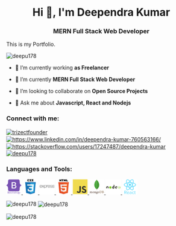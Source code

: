<h1 align="center">Hi 👋, I'm Deependra Kumar</h1>
<h3 align="center">MERN Full Stack Web Developer</h3>
<link href="https://deependra-portfolio.netlify.app/">This is my Portfolio. </link>

<p align="left"> <img src="https://komarev.com/ghpvc/?username=deepu178&label=Profile%20views&color=0e75b6&style=flat" alt="deepu178" /> </p>

- 🔭 I’m currently working **as Freelancer**

- 🌱 I’m currently **MERN Full Stack Web Developer**

- 👯 I’m looking to collaborate on **Open Source Projects**

- 💬 Ask me about **Javascript, React and Nodejs**

<h3 align="left">Connect with me:</h3>
<p align="left">
<a href="https://twitter.com/trizectfounder" target="blank"><img align="center" src="https://raw.githubusercontent.com/rahuldkjain/github-profile-readme-generator/master/src/images/icons/Social/twitter.svg" alt="trizectfounder" height="30" width="40" /></a>
<a href="https://linkedin.com/in/https://www.linkedin.com/in/deependra-kumar-760563166/" target="blank"><img align="center" src="https://raw.githubusercontent.com/rahuldkjain/github-profile-readme-generator/master/src/images/icons/Social/linked-in-alt.svg" alt="https://www.linkedin.com/in/deependra-kumar-760563166/" height="30" width="40" /></a>
<a href="https://stackoverflow.com/users/https://stackoverflow.com/users/17247487/deependra-kumar" target="blank"><img align="center" src="https://raw.githubusercontent.com/rahuldkjain/github-profile-readme-generator/master/src/images/icons/Social/stack-overflow.svg" alt="https://stackoverflow.com/users/17247487/deependra-kumar" height="30" width="40" /></a>
<a href="https://www.codechef.com/users/deepu178" target="blank"><img align="center" src="https://cdn.jsdelivr.net/npm/simple-icons@3.1.0/icons/codechef.svg" alt="deepu178" height="30" width="40" /></a>
</p>

<h3 align="left">Languages and Tools:</h3>
<p align="left"> <a href="https://getbootstrap.com" target="_blank" rel="noreferrer"> <img src="https://raw.githubusercontent.com/devicons/devicon/master/icons/bootstrap/bootstrap-plain-wordmark.svg" alt="bootstrap" width="40" height="40"/> </a> <a href="https://www.w3schools.com/css/" target="_blank" rel="noreferrer"> <img src="https://raw.githubusercontent.com/devicons/devicon/master/icons/css3/css3-original-wordmark.svg" alt="css3" width="40" height="40"/> </a> <a href="https://expressjs.com" target="_blank" rel="noreferrer"> <img src="https://raw.githubusercontent.com/devicons/devicon/master/icons/express/express-original-wordmark.svg" alt="express" width="40" height="40"/> </a> <a href="https://www.w3.org/html/" target="_blank" rel="noreferrer"> <img src="https://raw.githubusercontent.com/devicons/devicon/master/icons/html5/html5-original-wordmark.svg" alt="html5" width="40" height="40"/> </a> <a href="https://developer.mozilla.org/en-US/docs/Web/JavaScript" target="_blank" rel="noreferrer"> <img src="https://raw.githubusercontent.com/devicons/devicon/master/icons/javascript/javascript-original.svg" alt="javascript" width="40" height="40"/> </a> <a href="https://www.mongodb.com/" target="_blank" rel="noreferrer"> <img src="https://raw.githubusercontent.com/devicons/devicon/master/icons/mongodb/mongodb-original-wordmark.svg" alt="mongodb" width="40" height="40"/> </a> <a href="https://nodejs.org" target="_blank" rel="noreferrer"> <img src="https://raw.githubusercontent.com/devicons/devicon/master/icons/nodejs/nodejs-original-wordmark.svg" alt="nodejs" width="40" height="40"/> </a> <a href="https://reactjs.org/" target="_blank" rel="noreferrer"> <img src="https://raw.githubusercontent.com/devicons/devicon/master/icons/react/react-original-wordmark.svg" alt="react" width="40" height="40"/> </a> </p>

<p><img align="left" src="https://github-readme-stats.vercel.app/api/top-langs?username=deepu178&show_icons=true&locale=en&layout=compact" alt="deepu178" /></p>

<p>&nbsp;<img align="center" src="https://github-readme-stats.vercel.app/api?username=deepu178&show_icons=true&locale=en" alt="deepu178" /></p>

<p><img align="center" src="https://github-readme-streak-stats.herokuapp.com/?user=deepu178&" alt="deepu178" /></p>
